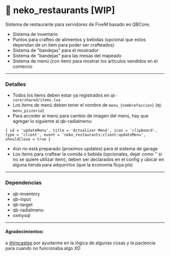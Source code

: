 # 🍟 neko_restaurants [WIP]
Sistema de restaurante para servidores de FiveM basado en QBCore;

- Sistema de inventario
- Puntos para crafteo de alimentos y bebidas (opcional que estos dependan de un item para poder ser crafteados)
- Sistema de "bandejas" para el mostrador
- Sistema de "bandejas" para las mesas del mapeado
- Sistema de menú (con item) para mostrar los articulos vendidos en el comercio

---

### Detalles
- Todos los items deben estar ya registrados en `qb-core/shared/items.lua`
- Los items de menú deben tener el nombre de `menu_{nombrefaccion}` (ej: `menu_pizzeria`)
- Para acceder al menú para cambio de imagen del menú, hay que agregar lo siguiente al qb-radialmenu:
```
{ id = 'updateMenu', title = 'Actualizar Menú', icon = 'clipboard', type = 'client', event = 'neko_restaurants:client:updateMenu', shouldClose = true }
```
- Aún no está preparado (proximos updates) para el sistema de garage
- Los items para craftear la comida o bebida (opcionales, dejar como '' si no se quiere utilizar item), deben ser declarados en el config y ubicar en alguna tienda para adquirirlos (que la economía fluya pls)

---

### Dependencias
- qb-inventory
- qb-input
- qb-target
- qb-radialmenu
- oxmysql

---

#### Agradecimientos:
a [@imcastee](https://github.com/imcastee) por ayudarme en la lógica de algunas cosas y la paciencia para cuando no funcionaba algo XD
